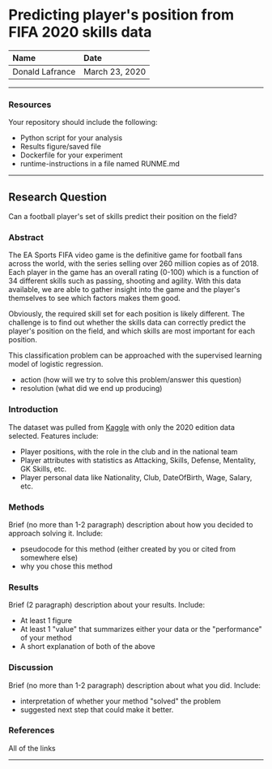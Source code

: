 # Predicting player's position from FIFA 2020 skills data

| Name | Date |
|:-------|:---------------|
|Donald Lafrance| March 23, 2020|

-----

### Resources
Your repository should include the following:

- Python script for your analysis
- Results figure/saved file
- Dockerfile for your experiment
- runtime-instructions in a file named RUNME.md

-----

## Research Question

Can a football player's set of skills predict their position on the field?

### Abstract

The EA Sports FIFA video game is the definitive game for football fans across the world, with the series selling over 260 million copies as of 2018. Each player in the game has an overall rating (0-100) which is a function of 34 different skills such as passing, shooting and agility. With this data available, we are able to gather insight into the game and the player's themselves to see which factors makes them good.

Obviously, the required skill set for each position is likely different. The challenge is to find out whether the skills data can correctly predict the player's position on the field, and which skills are most important for each position.

This classification problem can be approached with the supervised learning model of logistic regression.

- action (how will we try to solve this problem/answer this question)
- resolution (what did we end up producing)

### Introduction

The dataset was pulled from [Kaggle](https://www.kaggle.com/stefanoleone992/fifa-20-complete-player-dataset) with only the 2020 edition data selected. Features include:

- Player positions, with the role in the club and in the national team
- Player attributes with statistics as Attacking, Skills, Defense, Mentality, GK Skills, etc.
- Player personal data like Nationality, Club, DateOfBirth, Wage, Salary, etc.

### Methods

Brief (no more than 1-2 paragraph) description about how you decided to approach solving it. Include:

- pseudocode for this method (either created by you or cited from somewhere else)
- why you chose this method

### Results

Brief (2 paragraph) description about your results. Include:

- At least 1 figure
- At least 1 "value" that summarizes either your data or the "performance" of your method
- A short explanation of both of the above

### Discussion
Brief (no more than 1-2 paragraph) description about what you did. Include:

- interpretation of whether your method "solved" the problem
- suggested next step that could make it better.

### References
All of the links

-------
